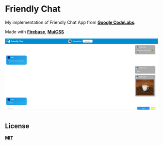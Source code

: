 # Friendly Chat

My implementation of Friendly Chat App from **[Google CodeLabs](https://firebase.google.com/codelabs/firebase-web?hl=en&continue=https%3A%2F%2Fcodelabs.developers.google.com%2F#0)**.

Made with **[Firebase](firebase.google.com)**, **[MuiCSS](https://www.muicss.com/)**

![](public/images/view.png)

## License
**[MIT](LICENSE)**